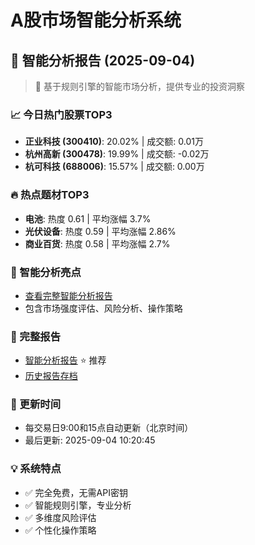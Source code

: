 # A股市场智能分析系统

## 🤖 智能分析报告 (2025-09-04)

> 🚀 基于规则引擎的智能市场分析，提供专业的投资洞察

### 📈 今日热门股票TOP3
- **正业科技 (300410)**: 20.02% | 成交额: 0.01万
- **杭州高新 (300478)**: 19.99% | 成交额: -0.02万
- **杭可科技 (688006)**: 15.57% | 成交额: 0.00万

### 🔥 热点题材TOP3
- **电池**: 热度 0.61 | 平均涨幅 3.7%
- **光伏设备**: 热度 0.59 | 平均涨幅 2.86%
- **商业百货**: 热度 0.58 | 平均涨幅 2.7%

### 🤖 智能分析亮点
- [查看完整智能分析报告](reports/enhanced_report_2025-09-04.md)
- 包含市场强度评估、风险分析、操作策略

### 📄 完整报告
- [智能分析报告](reports/enhanced_report_2025-09-04.md) ⭐ 推荐
- [历史报告存档](reports/)

### 🔄 更新时间
- 每交易日9:00和15点自动更新（北京时间）
- 最后更新: 2025-09-04 10:20:45

### 💡 系统特点
- ✅ 完全免费，无需API密钥
- ✅ 智能规则引擎，专业分析
- ✅ 多维度风险评估
- ✅ 个性化操作策略
